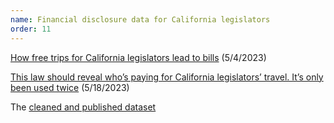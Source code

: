 ```yaml
---
name: Financial disclosure data for California legislators
order: 11
---
```


[How free trips for California legislators lead to bills](https://calmatters.org/politics/2023/05/california-legislature-trips-bills/) (5/4/2023)

[This law should reveal who’s paying for California legislators’ travel. It’s only been used twice](https://calmatters.org/politics/2023/05/california-legislators-travel-disclosure/) (5/18/2023)

The [cleaned and published dataset](https://github.com/CalMatters/ca-form-700-data)